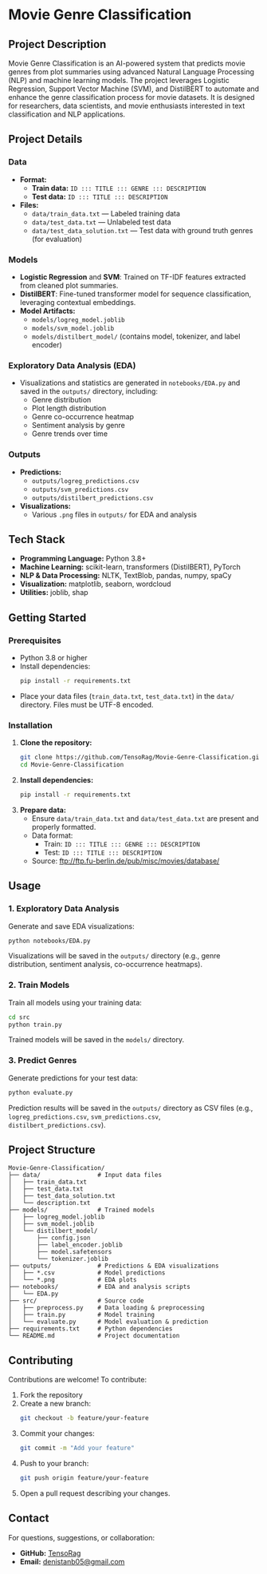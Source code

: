 # Movie Genre Classification

## Project Description

Movie Genre Classification is an AI-powered system that predicts movie genres from plot summaries using advanced Natural Language Processing (NLP) and machine learning models. The project leverages Logistic Regression, Support Vector Machine (SVM), and DistilBERT to automate and enhance the genre classification process for movie datasets. It is designed for researchers, data scientists, and movie enthusiasts interested in text classification and NLP applications.

## Project Details

### Data
- **Format:**
  - **Train data:** `ID ::: TITLE ::: GENRE ::: DESCRIPTION`
  - **Test data:** `ID ::: TITLE ::: DESCRIPTION`
- **Files:**
  - `data/train_data.txt` — Labeled training data
  - `data/test_data.txt` — Unlabeled test data
  - `data/test_data_solution.txt` — Test data with ground truth genres (for evaluation)

### Models
- **Logistic Regression** and **SVM**: Trained on TF-IDF features extracted from cleaned plot summaries.
- **DistilBERT**: Fine-tuned transformer model for sequence classification, leveraging contextual embeddings.
- **Model Artifacts:**
  - `models/logreg_model.joblib`
  - `models/svm_model.joblib`
  - `models/distilbert_model/` (contains model, tokenizer, and label encoder)

### Exploratory Data Analysis (EDA)
- Visualizations and statistics are generated in `notebooks/EDA.py` and saved in the `outputs/` directory, including:
  - Genre distribution
  - Plot length distribution
  - Genre co-occurrence heatmap
  - Sentiment analysis by genre
  - Genre trends over time

### Outputs
- **Predictions:**
  - `outputs/logreg_predictions.csv`
  - `outputs/svm_predictions.csv`
  - `outputs/distilbert_predictions.csv`
- **Visualizations:**
  - Various `.png` files in `outputs/` for EDA and analysis

## Tech Stack

- **Programming Language:** Python 3.8+
- **Machine Learning:** scikit-learn, transformers (DistilBERT), PyTorch
- **NLP & Data Processing:** NLTK, TextBlob, pandas, numpy, spaCy
- **Visualization:** matplotlib, seaborn, wordcloud
- **Utilities:** joblib, shap

## Getting Started

### Prerequisites
- Python 3.8 or higher
- Install dependencies:
  ```bash
  pip install -r requirements.txt
  ```
- Place your data files (`train_data.txt`, `test_data.txt`) in the `data/` directory. Files must be UTF-8 encoded.

### Installation
1. **Clone the repository:**
   ```bash
   git clone https://github.com/TensoRag/Movie-Genre-Classification.git
   cd Movie-Genre-Classification
   ```
2. **Install dependencies:**
   ```bash
   pip install -r requirements.txt
   ```
3. **Prepare data:**
   - Ensure `data/train_data.txt` and `data/test_data.txt` are present and properly formatted.
   - Data format:
     - Train: `ID ::: TITLE ::: GENRE ::: DESCRIPTION`
     - Test:  `ID ::: TITLE ::: DESCRIPTION`
   - Source: ftp://ftp.fu-berlin.de/pub/misc/movies/database/

## Usage

### 1. Exploratory Data Analysis
Generate and save EDA visualizations:
```bash
python notebooks/EDA.py
```
Visualizations will be saved in the `outputs/` directory (e.g., genre distribution, sentiment analysis, co-occurrence heatmaps).

### 2. Train Models
Train all models using your training data:
```bash
cd src
python train.py
```
Trained models will be saved in the `models/` directory.

### 3. Predict Genres
Generate predictions for your test data:
```bash
python evaluate.py
```
Prediction results will be saved in the `outputs/` directory as CSV files (e.g., `logreg_predictions.csv`, `svm_predictions.csv`, `distilbert_predictions.csv`).

## Project Structure

```
Movie-Genre-Classification/
├── data/                # Input data files
│   ├── train_data.txt
│   ├── test_data.txt
│   ├── test_data_solution.txt
│   └── description.txt
├── models/              # Trained models
│   ├── logreg_model.joblib
│   ├── svm_model.joblib
│   └── distilbert_model/
│       ├── config.json
│       ├── label_encoder.joblib
│       ├── model.safetensors
│       └── tokenizer.joblib
├── outputs/             # Predictions & EDA visualizations
│   ├── *.csv            # Model predictions
│   └── *.png            # EDA plots
├── notebooks/           # EDA and analysis scripts
│   └── EDA.py
├── src/                 # Source code
│   ├── preprocess.py    # Data loading & preprocessing
│   ├── train.py         # Model training
│   └── evaluate.py      # Model evaluation & prediction
├── requirements.txt     # Python dependencies
└── README.md            # Project documentation
```

## Contributing

Contributions are welcome! To contribute:
1. Fork the repository
2. Create a new branch:
   ```bash
   git checkout -b feature/your-feature
   ```
3. Commit your changes:
   ```bash
   git commit -m "Add your feature"
   ```
4. Push to your branch:
   ```bash
   git push origin feature/your-feature
   ```
5. Open a pull request describing your changes.

## Contact

For questions, suggestions, or collaboration:
- **GitHub:** [TensoRag](https://github.com/TensoRag)
- **Email:** denistanb05@gmail.com
